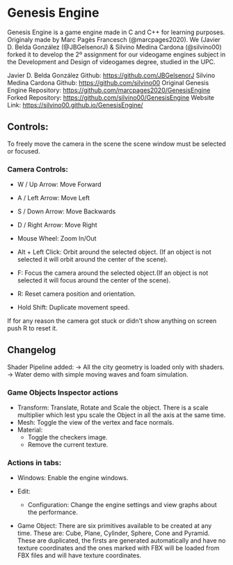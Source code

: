 # Genesis Engine
  Genesis Engine is a game engine made in C and C++ for learning purposes. Originaly made by Marc Pagès Francesch (@marcpages2020). We (Javier D. Belda González (@JBGelsenorJ) & Silvino Medina Cardona (@silvino00) forked it to develop the 2º assignment for our videogame engines subject in the Development and Design of videogames degree, studied in the UPC.

  Javier D. Belda González Github: https://github.com/JBGelsenorJ
  Silvino Medina Cardona Github: https://github.com/silvino00
  Original Genesis Engine Repository: https://github.com/marcpages2020/GenesisEngine
  Forked Repository: https://github.com/silvino00/GenesisEngine
  Website Link: https://silvino00.github.io/GenesisEngine/

## Controls: 
 
  To freely move the camera in the scene the scene window must be selected or focused.

### Camera Controls:

 - W / Up Arrow: Move Forward
 - A / Left Arrow: Move Left
 - S / Down Arrow: Move Backwards
 - D / Right Arrow: Move Right

 - Mouse Wheel: Zoom In/Out
 - Alt + Left Click: Orbit around the selected object. (If an object is not selected it will orbit around the center of the scene).
 - F: Focus the camera around the selected object.(If an object is not selected it will focus around the center of the scene).
 - R: Reset camera position and orientation. 
 - Hold Shift: Duplicate movement speed.

 If for any reason the camera got stuck or didn't show anything on screen push R to reset it. 

## Changelog

Shader Pipeline added:
-> All the city geometry is loaded only with shaders.
-> Water demo with simple moving waves and foam simulation.

### Game Objects Inspector actions
 - Transform: Translate, Rotate and Scale the object. There is a scale multiplier which lest ypu scale the Object in all the axis at the same time. 
 - Mesh: Toggle the view of the vertex and face normals. 
 - Material: 
     - Toggle the checkers image. 
     - Remove the current texture. 

### Actions in tabs:
 - Windows: Enable the engine windows. 
 - Edit: 
   - Configuration: Change the engine settings and view graphs about the performance. 

 - Game Object: There are six primitives available to be created at any time. These are: Cube, Plane, Cylinder, Sphere,
   Cone and Pyramid. These are duplicated, the firsts are generated automatically and have no texture coordinates and the 
   ones marked with FBX will be loaded from FBX files and will have texture coordinates. 